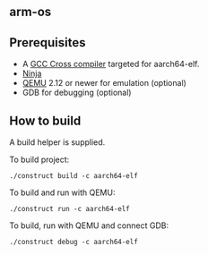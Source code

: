 arm-os
------

## Prerequisites

* A [GCC Cross compiler](https://wiki.osdev.org/GCC_Cross-Compiler) targeted for aarch64-elf.
* [Ninja](https://github.com/ninja-build/ninja)
* [QEMU](https://github.com/qemu/qemu) 2.12 or newer for emulation (optional)
* GDB for debugging (optional)

## How to build

A build helper is supplied.

To build project:
```
./construct build -c aarch64-elf
```

To build and run with QEMU:
```
./construct run -c aarch64-elf
```

To build, run with QEMU and connect GDB:
```
./construct debug -c aarch64-elf
```
